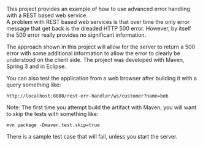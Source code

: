 This project provides an example of how to use advanced error handling with a REST based web service.  
A problem with REST based web services is that over time the only error message that get back is 
the dreaded HTTP 500 error.  However, by itself the 500 error really provides no significant 
information.  

The approach shown in this project will allow for the server to return a 500 error with some 
additional information to allow the error to clearly be understood on the client side.  The 
project was developed with Maven, Spring 3 and in Eclipse.  

You can also test the application from a web browser after building it with a query something 
like: 

    http://localhost:8080/rest-err-handler/ws/customer?name=bob

Note: The first time you attempt build the artifact with Maven, you will want to skip the tests with something like:

    mvn package -Dmaven.test.skip=true
    
There is a sample test case that will fail, unless you start the server.  
